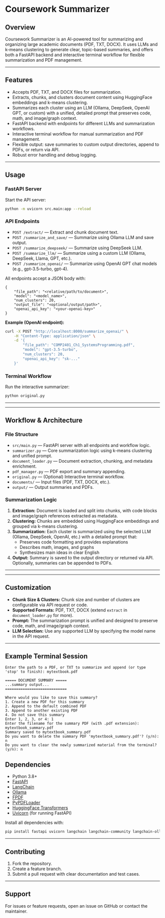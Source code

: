 


# Coursework Summarizer

## Overview


Coursework Summarizer is an AI-powered tool for summarizing and organizing large academic documents (PDF, TXT, DOCX). It uses LLMs and k-means clustering to generate clear, topic-based summaries, and offers both a FastAPI backend and interactive terminal workflow for flexible summarization and PDF management.

---


## Features

- Accepts PDF, TXT, and DOCX files for summarization.
- Extracts, chunks, and clusters document content using HuggingFace embeddings and k-means clustering.
- Summarizes each cluster using an LLM (Ollama, DeepSeek, OpenAI GPT, or custom) with a unified, detailed prompt that preserves code, math, and image/graph context.
- FastAPI backend with endpoints for different LLMs and summarization workflows.
- Interactive terminal workflow for manual summarization and PDF management.
- Flexible output: save summaries to custom output directories, append to PDFs, or return via API.
- Robust error handling and debug logging.

---


## Usage

### FastAPI Server

Start the API server:

```sh
python -m uvicorn src.main:app --reload
```

### API Endpoints

- `POST /extract/` — Extract and chunk document text.
- `POST /summarize_and_save/` — Summarize using Ollama LLM and save output.
- `POST /summarize_deepseek/` — Summarize using DeepSeek LLM.
- `POST /summarize_llm/` — Summarize using a custom LLM (Ollama, DeepSeek, Llama, GPT, etc.).
- `POST /summarize_openai/` — Summarize using OpenAI GPT chat models (e.g., gpt-3.5-turbo, gpt-4).

All endpoints accept a JSON body with:

```
{
	"file_path": "<relative/path/to/document>",
	"model": "<model_name>",
	"num_clusters": 20,
	"output_file": "<optional/output/path>",
	"openai_api_key": "<your-openai-key>"
}
```

**Example (OpenAI endpoint):**

```sh
curl -X POST "http://localhost:8000/summarize_openai/" \
	-H "Content-Type: application/json" \
	-d '{
		"file_path": "COMP2401_Ch1_SystemsProgramming.pdf",
		"model": "gpt-3.5-turbo",
		"num_clusters": 20,
		"openai_api_key": "sk-..."
	}'
```

### Terminal Workflow

Run the interactive summarizer:

```sh
python original.py
```

---


---

## Workflow & Architecture

### File Structure

- `src/main.py` — FastAPI server with all endpoints and workflow logic.
- `summarizer.py` — Core summarization logic using k-means clustering and unified prompt.
- `document_loader.py` — Document extraction, chunking, and metadata enrichment.
- `pdf_manager.py` — PDF export and summary appending.
- `original.py` — (Optional) Interactive terminal workflow.
- `documents/` — Input files (PDF, TXT, DOCX, etc.).
- `output/` — Output summaries and PDFs.

### Summarization Logic

1. **Extraction:** Document is loaded and split into chunks, with code blocks and image/graph references extracted as metadata.
2. **Clustering:** Chunks are embedded using HuggingFace embeddings and grouped via k-means clustering.
3. **Summarization:** Each cluster is summarized using the selected LLM (Ollama, DeepSeek, OpenAI, etc.) with a detailed prompt that:
	- Preserves code formatting and provides explanations
	- Describes math, images, and graphs
	- Synthesizes main ideas in clear English
4. **Output:** Summary is saved to the output directory or returned via API. Optionally, summaries can be appended to PDFs.

---

---


## Customization

- **Chunk Size & Clusters:** Chunk size and number of clusters are configurable via API request or code.
- **Supported Formats:** PDF, TXT, DOCX (extend `extract` in `document_loader.py` for more).
- **Prompt:** The summarization prompt is unified and designed to preserve code, math, and image/graph context.
- **LLM Selection:** Use any supported LLM by specifying the model name in the API request.

---


## Example Terminal Session

```
Enter the path to a PDF, or TXT to summarize and append (or type 'stop' to finish): mytextbook.pdf

===== DOCUMENT SUMMARY =====
...summary output...
============================

Where would you like to save this summary?
1. Create a new PDF for this summary
2. Append to the default combined PDF
3. Append to another existing PDF
4. Do not save this summary
Enter 1, 2, 3, or 4: 1
Enter the filename for the summary PDF (with .pdf extension): mytextbook_summary.pdf
Summary saved to mytextbook_summary.pdf
Do you want to delete the summary PDF 'mytextbook_summary.pdf'? (y/n): n
Do you want to clear the newly summarized material from the terminal? (y/n): n
```


## Dependencies

- Python 3.8+
- [FastAPI](https://fastapi.tiangolo.com/)
- [LangChain](https://github.com/langchain-ai/langchain)
- [Ollama](https://github.com/ollama/ollama)
- [FPDF](https://github.com/reingart/pyfpdf)
- [PyPDFLoader](https://github.com/langchain-ai/langchain)
- [HuggingFace Transformers](https://github.com/huggingface/transformers)
- [Uvicorn](https://www.uvicorn.org/) (for running FastAPI)

Install all dependencies with:

```sh
pip install fastapi uvicorn langchain langchain-community langchain-ollama langchain-huggingface fpdf streamlit requests pdfplumber
```

---

## Contributing

1. Fork the repository.
2. Create a feature branch.
3. Submit a pull request with clear documentation and test cases.

---

## Support

For issues or feature requests, open an issue on GitHub or contact the maintainer.